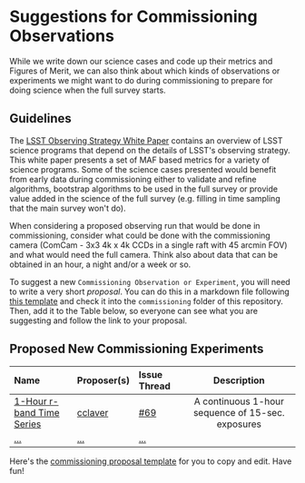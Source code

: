 # Suggestions for Commissioning Observations

While we write down our science cases and code up their metrics and
Figures of Merit, we can also think about which kinds of observations or experiments 
we might want to do during commissioning to prepare for doing science when the full survey
starts.

## Guidelines

The [LSST Observing Strategy White Paper](https://github.com/LSSTScienceCollaborations/ObservingStrategy/raw/master/whitepaper/LSST_Observing_Strategy_White_Paper.pdf) contains an overview of LSST science programs that depend on the details of LSST's observing strategy.   This white paper presents a set of MAF based metrics for a variety of science programs.  Some of the science cases presented would benefit from early data during commissioning either to validate and refine algorithms, bootstrap algorithms to be used in the full survey or provide value added in the science of the full survey (e.g. filling in time sampling that the main survey won't do).

When considering a proposed observing run that would be done in commissioning, consider what could be done with the commissioning camera (ComCam - 3x3 4k x 4k CCDs in a single raft with 45 arcmin FOV) and what would need the full camera.  Think also about data that can be obtained in an hour, a night and/or a week or so. 

To suggest a new `Commissioning Observation or Experiment`, you will need to write a very short *proposal*. You can do this in a markdown file following [this template](https://github.com/LSSTScienceCollaborations/ObservingStrategy/blob/master/commissioning/commProp_Template.md) and check it into the `commissioning` folder of this repository. Then, add it to the Table below, so everyone can see what you are suggesting and follow the link to your proposal.

## Proposed New Commissioning Experiments

 **Name**              | **Proposer(s)**       | **Issue Thread**| **Description**
:----------------------|:----------------------|:----------------|:----------------:
 [1-Hour r-band Time Series](https://github.com/LSSTScienceCollaborations/ObservingStrategy/blob/master/commissioning/commProp_r-band1hourtimeSeries.md) | [cclaver](https://github.com/cclaver) | [#69](https://github.com/LSSTScienceCollaborations/ObservingStrategy/issues/69) | A continuous 1-hour sequence of 15-sec. exposures
 [...](https://github.com/LSSTScienceCollaborations/ObservingStrategy/blob/issue64/opsim/) | [...](https://github.com/) | [...](https://github.com/LSSTScienceCollaborations/ObservingStrategy/issues/)


Here's the [commissioning proposal template](https://github.com/LSSTScienceCollaborations/ObservingStrategy/blob/master/commissioning/commProp_Template.md)
for you to copy and edit. Have fun!
